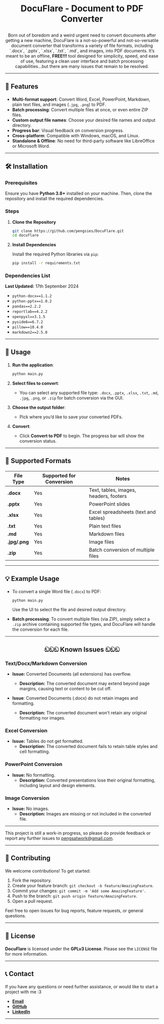 
# <p align="center">DocuFlare - Document to PDF Converter</p>


<p align="center"> Born out of boredom and a weird urgent need to convert documents after getting a new machine, DocuFlare is a not-so-powerful and not-so-versatile document converter that transforms a variety of file formats, including `.docx`, `.pptx`, `.xlsx`, `.txt`, `.md`, and images, into PDF documents.
It’s meant to be an offline, <b>FREE!!!</b> tool designed for simplicity, speed, and ease of use, featuring a clean user interface and batch processing capabilities...but there are many issues that remain to be resolved.</p>

---

## <p align="Centre">🚀 Features</p>

- **Multi-format support**: Convert Word, Excel, PowerPoint, Markdown, plain text files, and images (`.jpg`, `.png`) to PDF.
- **Batch processing**: Convert multiple files at once, or even entire ZIP files.
- **Custom output file names**: Choose your desired file names and output directory.
- **Progress bar**: Visual feedback on conversion progress.
- **Cross-platform**: Compatible with Windows, macOS, and Linux.
- **Standalone & Offline**: No need for third-party software like LibreOffice or Microsoft Word.

---

## <p align="centre">🛠 Installation</p>

### <p align="left">Prerequisites</p>

Ensure you have **Python 3.8+** installed on your machine. Then, clone the repository and install the required dependencies.

### <p align="left">Steps</p>

1. **Clone the Repository**

    ```bash
    git clone https://github.com/pengsies/DocuFlare.git
    cd docuflare
    ```

2. **Install Dependencies**

    Install the required Python libraries via `pip`:

    ```bash
    pip install -r requirements.txt
    ```

### Dependencies List
**Last Updated:** 17th September 2024

- `python-docx==1.1.2`
- `python-pptx==1.0.2`
- `pandas==2.2.2`
- `reportlab==4.2.2`
- `openpyxl==3.1.5`
- `pyside6==6.7.2`
- `pillow==10.4.0`
- `markdown2==2.5.0`


---

## <p align="centre">🚦 Usage</p>

1. **Run the application**:

    ```bash
    python main.py
    ```

2. **Select files to convert**:
   - You can select any supported file type: `.docx`, `.pptx`, `.xlsx`, `.txt`, `.md`, `.jpg`, `.png`, or `.zip` for batch conversion via the GUI.

3. **Choose the output folder**:
   - Pick where you’d like to save your converted PDFs.

4. **Convert**:
   - Click **Convert to PDF** to begin. The progress bar will show the conversion status.

---

## <p align="Centre">📁 Supported Formats</p>

| File Type      | Supported for Conversion | Notes                                    |
|----------------|--------------------------|------------------------------------------|
| **.docx**      | Yes                      | Text, tables, images, headers, footers   |
| **.pptx**      | Yes                      | PowerPoint slides                        |
| **.xlsx**      | Yes                      | Excel spreadsheets (text and tables)     |
| **.txt**       | Yes                      | Plain text files                         |
| **.md**        | Yes                      | Markdown files                          |
| **.jpg/.png**  | Yes                      | Image files                             |
| **.zip**       | Yes                      | Batch conversion of multiple files       |

---

## <p align="left">💡 Example Usage</p>

- To convert a single Word file (`.docx`) to PDF:

    ```bash
    python main.py
    ```

    Use the UI to select the file and desired output directory.

- **Batch processing**: To convert multiple files (via ZIP), simply select a `.zip` archive containing supported file types, and DocuFlare will handle the conversion for each file.

---
## <p align="center">ඞඞඞ Known Issues ඞඞඞ</p>

### Text/Docx/Markdown Conversion
- **Issue:** Converted Documents (all extensions) has overflow.
    - **Description:** The converted document may extend beyond page margins, causing text or content to be cut off.


- **Issue**: Converted Documents (.docx) do not retain images and formatting.
    - **Description:** The converted document won't retain any original formatting nor images.


### Excel Conversion
- **Issue:** Tables do not get formatted.
    - **Description:** The converted document fails to retain table styles and cell formatting.

### PowerPoint Conversion
- **Issue:** No formatting.
    - **Description:** Converted presentations lose their original formatting, including layout and design elements.

### Image Conversion
- **Issue:** No images.
    - **Description:** Images are missing or not included in the converted file.

---

This project is still a work-in progress, so please do provide feedback or report any further issues to [pengsatwork@gmail.com](mailto:pengsatwork@gmail.com).

---

## <p align="left">🧩 Contributing</p>


We welcome contributions! To get started:

1. Fork the repository.
2. Create your feature branch: `git checkout -b feature/AmazingFeature`.
3. Commit your changes: `git commit -m 'Add some AmazingFeature'`.
4. Push to the branch: `git push origin feature/AmazingFeature`.
5. Open a pull request.

Feel free to open issues for bug reports, feature requests, or general questions.

---

## <p align="left">📝 License</p>

**DocuFlare** is licensed under the **GPLv3 License**. Please see the `LICENSE` file for more information.

---

## <p align="left">📞 Contact</p>

If you have any questions or need further assistance, or would like to start a project with me :3

- [**Email**](pengsatwork@gmail.com.com)
- [**GitHub**](https://github.com/pengsies)
- [**LinkedIn**](https://www.linkedin.com/in/chua-yu-xuan/)
---

